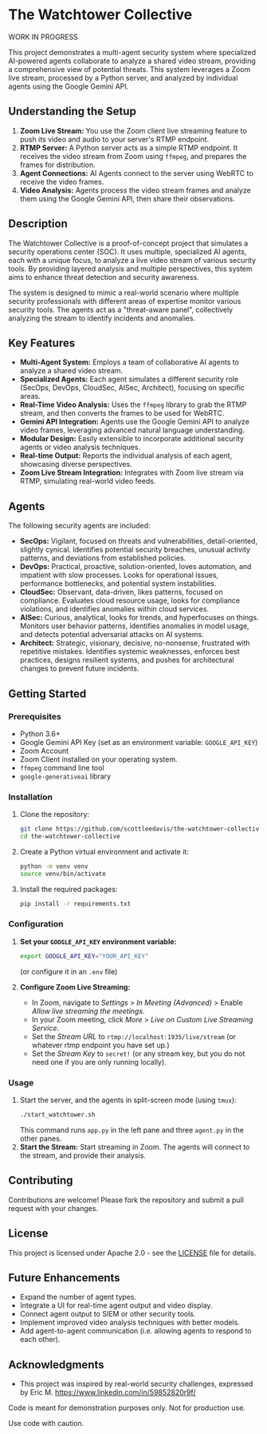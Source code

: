 # The Watchtower Collective
WORK IN PROGRESS

This project demonstrates a multi-agent security system where specialized AI-powered agents collaborate to analyze a shared video stream, providing a comprehensive view of potential threats. This system leverages a Zoom live stream, processed by a Python server, and analyzed by individual agents using the Google Gemini API.

## Understanding the Setup

1.  **Zoom Live Stream:** You use the Zoom client live streaming feature to push its video and audio to your server's RTMP endpoint.
2.  **RTMP Server:** A Python server acts as a simple RTMP endpoint. It receives the video stream from Zoom using `ffmpeg`, and prepares the frames for distribution.
3.  **Agent Connections:** AI Agents connect to the server using WebRTC to receive the video frames.
4.  **Video Analysis:** Agents process the video stream frames and analyze them using the Google Gemini API, then share their observations.

## Description

The Watchtower Collective is a proof-of-concept project that simulates a security operations center (SOC). It uses multiple, specialized AI agents, each with a unique focus, to analyze a live video stream of various security tools. By providing layered analysis and multiple perspectives, this system aims to enhance threat detection and security awareness.

The system is designed to mimic a real-world scenario where multiple security professionals with different areas of expertise monitor various security tools. The agents act as a "threat-aware panel", collectively analyzing the stream to identify incidents and anomalies.

## Key Features

*   **Multi-Agent System:** Employs a team of collaborative AI agents to analyze a shared video stream.
*   **Specialized Agents:** Each agent simulates a different security role (SecOps, DevOps, CloudSec, AISec, Architect), focusing on specific areas.
*   **Real-Time Video Analysis:** Uses the `ffmpeg` library to grab the RTMP stream, and then converts the frames to be used for WebRTC.
*   **Gemini API Integration:** Agents use the Google Gemini API to analyze video frames, leveraging advanced natural language understanding.
*   **Modular Design:** Easily extensible to incorporate additional security agents or video analysis techniques.
*   **Real-time Output:** Reports the individual analysis of each agent, showcasing diverse perspectives.
*   **Zoom Live Stream Integration:** Integrates with Zoom live stream via RTMP, simulating real-world video feeds.

## Agents

The following security agents are included:

*   **SecOps:** Vigilant, focused on threats and vulnerabilities, detail-oriented, slightly cynical. Identifies potential security breaches, unusual activity patterns, and deviations from established policies.
*   **DevOps:** Practical, proactive, solution-oriented, loves automation, and impatient with slow processes. Looks for operational issues, performance bottlenecks, and potential system instabilities.
*   **CloudSec:** Observant, data-driven, likes patterns, focused on compliance. Evaluates cloud resource usage, looks for compliance violations, and identifies anomalies within cloud services.
*   **AISec:** Curious, analytical, looks for trends, and hyperfocuses on things. Monitors user behavior patterns, identifies anomalies in model usage, and detects potential adversarial attacks on AI systems.
*   **Architect:** Strategic, visionary, decisive, no-nonsense, frustrated with repetitive mistakes. Identifies systemic weaknesses, enforces best practices, designs resilient systems, and pushes for architectural changes to prevent future incidents.

## Getting Started

### Prerequisites

*   Python 3.6+
*   Google Gemini API Key (set as an environment variable: `GOOGLE_API_KEY`)
*   Zoom Account
*   Zoom Client installed on your operating system.
*   `ffmpeg` command line tool
*   `google-generativeai` library

### Installation

1.  Clone the repository:

    ```bash
    git clone https://github.com/scottleedavis/the-watchtower-collective.git
    cd the-watchtower-collective
    ```
2.  Create a Python virtual environment and activate it:
    ```bash
    python -m venv venv
    source venv/bin/activate
    ```
3.  Install the required packages:
    ```bash
    pip install -r requirements.txt
    ```

### Configuration

1.  **Set your `GOOGLE_API_KEY` environment variable:**

    ```bash
    export GOOGLE_API_KEY="YOUR_API_KEY"
    ```

    (or configure it in an `.env` file)

2.  **Configure Zoom Live Streaming:**
     - In Zoom, navigate to *Settings* > *In Meeting (Advanced)* > Enable *Allow live streaming the meetings*.
     - In your Zoom meeting, click *More* > *Live on Custom Live Streaming Service*.
     - Set the *Stream URL* to `rtmp://localhost:1935/live/stream` (or whatever rtmp endpoint you have set up.)
     - Set the *Stream Key* to `secret!` (or any stream key, but you do not need one if you are only running locally).

### Usage

1.  Start the server, and the agents in split-screen mode (using `tmux`):
    ```bash
    ./start_watchtower.sh
    ```
    This command runs `app.py` in the left pane and three `agent.py` in the other panes.
2. **Start the Stream:** Start streaming in Zoom. The agents will connect to the stream, and provide their analysis.


## Contributing

Contributions are welcome! Please fork the repository and submit a pull request with your changes.

## License

This project is licensed under Apache 2.0  - see the [LICENSE](LICENSE) file for details.

## Future Enhancements

*   Expand the number of agent types.
*   Integrate a UI for real-time agent output and video display.
*   Connect agent output to SIEM or other security tools.
*   Implement improved video analysis techniques with better models.
*   Add agent-to-agent communication (i.e. allowing agents to respond to each other).

## Acknowledgments

*   This project was inspired by real-world security challenges, expressed by Eric M. https://www.linkedin.com/in/59852820r9f/

Code is meant for demonstration purposes only. Not for production use.

Use code with caution.
